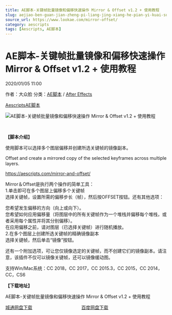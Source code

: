 ```yaml
---
title: AE脚本-关键帧批量镜像和偏移快速操作 Mirror & Offset v1.2 + 使用教程
slug: aejiao-ben-guan-jian-zheng-pi-liang-jing-xiang-he-pian-yi-kuai-su-cao-zuo-mirror-offset-v1-2-shi-yong-jiao-cheng
source_url: https://www.lookae.com/mirror-offset/
category: aescripts
tags: [Aescripts, AE脚本]
---
```

# AE脚本-关键帧批量镜像和偏移快速操作 Mirror & Offset v1.2 + 使用教程

2020/01/05 11:00

作者：大众脸
分类：[AE脚本](https://www.lookae.com/after-effects/aescripts/) / [After Effects](https://www.lookae.com/after-effects/)

[Aescripts](https://www.lookae.com/tag/aescripts/)[AE脚本](https://www.lookae.com/tag/ae%e8%84%9a%e6%9c%ac/)

![AE脚本-关键帧批量镜像和偏移快速操作 Mirror & Offset v1.2 + 使用教程](https://www.lookae.com/wp-content/uploads/2020/01/AE-Mirror-Offset.jpg "AE脚本-关键帧批量镜像和偏移快速操作 Mirror & Offset v1.2 + 使用教程-LookAE.com")

﻿

**【脚本介绍】**

使用脚本可以选择多个图层偏移并创建所选关键帧的镜像副本。

Offset and create a mirrored copy of the selected keyframes across multiple layers.

https://aescripts.com/mirror-and-offset/

Mirror＆Offset是执行两个操作的简单工具：  
1.单击即可在多个图层上偏移多个关键帧  
选择关键帧，设置所需的偏移步长（帧），然后按OFFSET按钮。还有其他选项：

您希望发生偏移的方向（向上或向下）。  
您希望如何应用偏移量（将图层中的所有关键帧作为一个堆栈并偏移每个堆栈，或者采用每个属性并将其分别偏移）。  
在应用偏移之前，请对图层（已选择关键帧）进行随机播放。  
2.在多个图层上创建所选关键帧的精确镜像副本  
选择关键帧，然后单击“镜像”按钮。

还有一个附加选项，可让您仅镜像选定的关键帧，而不创建它们的镜像副本。请注意，该插件不仅可以镜像关键帧，还可以镜像缓动图。

支持Win/Mac系统：CC 2018，CC 2017，CC 2015.3，CC 2015，CC 2014，CC，CS6

**【下载地址】**

AE脚本-关键帧批量镜像和偏移快速操作 Mirror & Offset v1.2 + 使用教程

[城通网盘下载](https://tc5.us/file/680462-416230475)                                       [百度网盘下载](https://pan.baidu.com/s/1q9vMWfnRzRu10FOVIjEL5Q)
